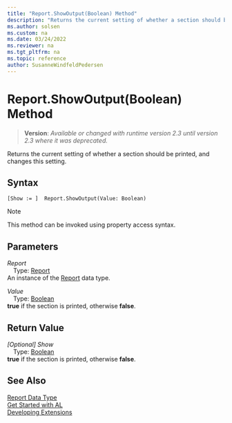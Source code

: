 ```yaml
---
title: "Report.ShowOutput(Boolean) Method"
description: "Returns the current setting of whether a section should be printed, and changes this setting."
ms.author: solsen
ms.custom: na
ms.date: 03/24/2022
ms.reviewer: na
ms.tgt_pltfrm: na
ms.topic: reference
author: SusanneWindfeldPedersen
---
```

[//]: # (START>DO_NOT_EDIT)
[//]: # (IMPORTANT:Do not edit any of the content between here and the END>DO_NOT_EDIT.)
[//]: # (Any modifications should be made in the .xml files in the ModernDev repo.)
# Report.ShowOutput(Boolean) Method
> **Version**: _Available or changed with runtime version 2.3 until version 2.3 where it was deprecated._

Returns the current setting of whether a section should be printed, and changes this setting.


## Syntax
```AL
[Show := ]  Report.ShowOutput(Value: Boolean)
```
> [!NOTE]
> This method can be invoked using property access syntax.
## Parameters
*Report*  
&emsp;Type: [Report](report-data-type.md)  
An instance of the [Report](report-data-type.md) data type.  

*Value*  
&emsp;Type: [Boolean](../boolean/boolean-data-type.md)  
**true** if the section is printed, otherwise **false**.  


## Return Value
*[Optional] Show*  
&emsp;Type: [Boolean](../boolean/boolean-data-type.md)  
**true** if the section is printed, otherwise **false**.


[//]: # (IMPORTANT: END>DO_NOT_EDIT)
## See Also
[Report Data Type](report-data-type.md)  
[Get Started with AL](../../devenv-get-started.md)  
[Developing Extensions](../../devenv-dev-overview.md)